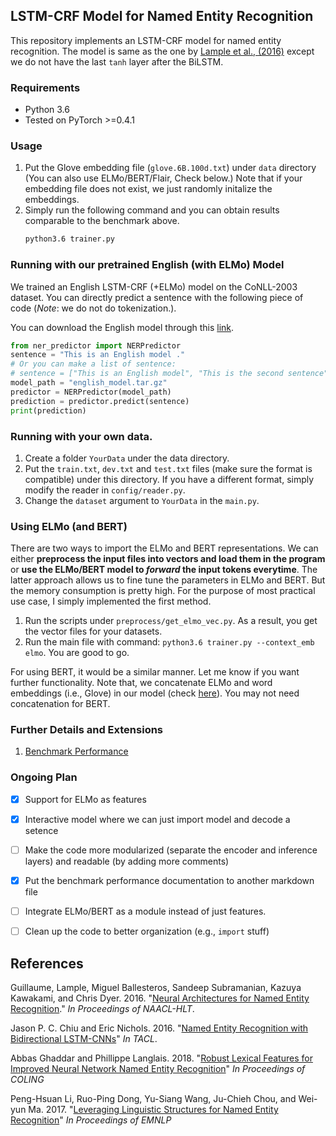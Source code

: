 ## LSTM-CRF Model for Named Entity Recognition

This repository implements an LSTM-CRF model for named entity recognition. The model is same as the one by [Lample et al., (2016)](http://www.anthology.aclweb.org/N/N16/N16-1030.pdf) except we do not have the last `tanh` layer after the BiLSTM.

### Requirements
* Python 3.6
* Tested on PyTorch >=0.4.1


### Usage
1. Put the Glove embedding file (`glove.6B.100d.txt`) under `data` directory (You can also use ELMo/BERT/Flair, Check below.) Note that if your embedding file does not exist, we just randomly initalize the embeddings.
2. Simply run the following command and you can obtain results comparable to the benchmark above.
    ```bash
    python3.6 trainer.py
    ```

### Running with our pretrained English (with ELMo) Model
We trained an English LSTM-CRF (+ELMo) model on the CoNLL-2003 dataset. 
You can directly predict a sentence with the following piece of code (*Note*: we do not do tokenization.).

You can download the English model through this [link](https://drive.google.com/file/d/1N1DiS9Xhjprn4cfNvIgs9GWSHC47n25C/view?usp=sharing).
```python
from ner_predictor import NERPredictor
sentence = "This is an English model ."
# Or you can make a list of sentence:
# sentence = ["This is an English model", "This is the second sentence"]
model_path = "english_model.tar.gz"
predictor = NERPredictor(model_path)
prediction = predictor.predict(sentence)
print(prediction)
```

### Running with your own data. 
1. Create a folder `YourData` under the data directory. 
2. Put the `train.txt`, `dev.txt` and `test.txt` files (make sure the format is compatible) under this directory. 
If you have a different format, simply modify the reader in `config/reader.py`.
3. Change the `dataset` argument to `YourData` in the `main.py`.


### Using ELMo (and BERT)
There are two ways to import the ELMo and BERT representations. We can either __preprocess the input files into vectors and load them in the program__ or __use the ELMo/BERT model to _forward_ the input tokens everytime__. The latter approach allows us to fine tune the parameters in ELMo and BERT. But the memory consumption is pretty high. For the purpose of most practical use case, I simply implemented the first method.
1. Run the scripts under `preprocess/get_elmo_vec.py`. As a result, you get the vector files for your datasets.
2. Run the main file with command: `python3.6 trainer.py --context_emb elmo`. You are good to go.

For using BERT, it would be a similar manner. Let me know if you want further functionality. Note that, we concatenate ELMo and word embeddings (i.e., Glove) in our model (check [here](https://github.com/allanj/pytorch_lstmcrf/blob/master/model/lstmcrf.py#L82)). You may not need concatenation for BERT.





### Further Details and Extensions

1. [Benchmark Performance](/docs/benchmark.md)

    





### Ongoing Plan

- [x] Support for ELMo as features
- [x] Interactive model where we can just import model and decode a setence
- [ ] Make the code more modularized (separate the encoder and inference layers) and readable (by adding more comments)
- [x] Put the benchmark performance documentation to another markdown file
- [ ] Integrate ELMo/BERT as a module instead of just features.
- [ ] Clean up the code to better organization (e.g., `import` stuff)



## References
Guillaume, Lample, Miguel Ballesteros, Sandeep Subramanian, Kazuya Kawakami, and Chris Dyer. 2016. "[Neural Architectures for Named Entity Recognition](http://www.anthology.aclweb.org/N/N16/N16-1030.pdf)." *In Proceedings of NAACL-HLT*.

Jason P. C. Chiu and Eric Nichols. 2016. "[Named Entity Recognition with Bidirectional LSTM-CNNs](https://aclweb.org/anthology/Q16-1026)" *In TACL*.

Abbas Ghaddar and Phillippe Langlais. 2018. "[Robust Lexical Features for Improved Neural Network Named Entity Recognition](https://aclweb.org/anthology/C18-1161)" *In Proceedings of COLING*

Peng-Hsuan Li, Ruo-Ping Dong, Yu-Siang Wang, Ju-Chieh Chou, and Wei-yun Ma. 2017. "[Leveraging Linguistic Structures for Named Entity Recognition](https://aclweb.org/anthology/D17-1282)" *In Proceedings of EMNLP*
